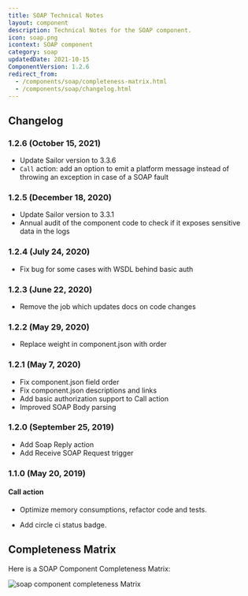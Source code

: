 ```yaml
---
title: SOAP Technical Notes
layout: component
description: Technical Notes for the SOAP component.
icon: soap.png
icontext: SOAP component
category: soap
updatedDate: 2021-10-15
ComponentVersion: 1.2.6
redirect_from:
  - /components/soap/completeness-matrix.html
  - /components/soap/changelog.html
---
```


## Changelog

### 1.2.6 (October 15, 2021)

* Update Sailor version to 3.3.6
* `Call` action: add an option to emit a platform message instead of throwing an exception in case of a SOAP fault

### 1.2.5 (December 18, 2020)

* Update Sailor version to 3.3.1
* Annual audit of the component code to check if it exposes sensitive data in the logs

### 1.2.4 (July 24, 2020)

* Fix bug for some cases with WSDL behind basic auth  

### 1.2.3 (June 22, 2020)

* Remove the job which updates docs on code changes

### 1.2.2 (May 29, 2020)

* Replace weight in component.json with order

### 1.2.1 (May 7, 2020)

* Fix component.json field order
* Fix component.json descriptions and links
* Add basic authorization support to Call action
* Improved SOAP Body parsing

### 1.2.0 (September 25, 2019)

* Add Soap Reply action
* Add Receive SOAP Request trigger

### 1.1.0 (May 20, 2019)

#### Call action

* Optimize memory consumptions, refactor code and tests.

* Add circle ci status badge.

## Completeness Matrix

Here is a SOAP Component Completeness Matrix:

![soap component completeness Matrix](https://user-images.githubusercontent.com/36419533/65602890-eddfab80-dfa4-11e9-8d76-bd758aafa403.png)
